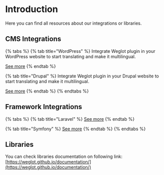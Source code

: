 # Introduction

Here you can find all resources about our integrations or libraries.

## CMS Integrations

{% tabs %}
{% tab title="WordPress" %}
Integrate Weglot plugin in your WordPress website to start translating and make it multilingual.

[See more](integration-guides/wordpress.md)
{% endtab %}

{% tab title="Drupal" %}
Integrate Weglot plugin in your Drupal website to start translating and make it multilingual.

[See more](integration-guides/drupal/)
{% endtab %}
{% endtabs %}

## Framework Integrations

{% tabs %}
{% tab title="Laravel" %}
[See more](integration-guides/laravel.md)
{% endtab %}

{% tab title="Symfony" %}
[See more](integration-guides/symfony.md)
{% endtab %}
{% endtabs %}

## Libraries

You can check libraries documentation on following link: [https://weglot.github.io/documentation/](https://weglot.github.io/documentation/)


